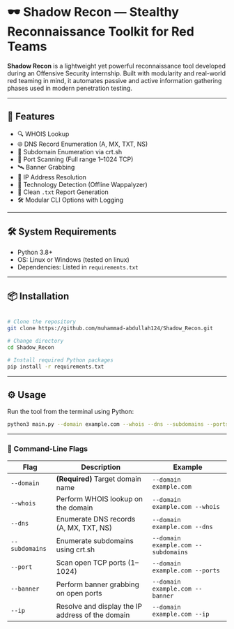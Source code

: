 # 🕶️ Shadow Recon — Stealthy Reconnaissance Toolkit for Red Teams

**Shadow Recon** is a lightweight yet powerful reconnaissance tool developed during an Offensive Security internship. Built with modularity and real-world red teaming in mind, it automates passive and active information gathering phases used in modern penetration testing.

---

## 🚀 Features

- 🔍 WHOIS Lookup  
- 🌐 DNS Record Enumeration (A, MX, TXT, NS)  
- 🔎 Subdomain Enumeration via crt.sh  
- 🔐 Port Scanning (Full range 1–1024 TCP)  
- 🛰️ Banner Grabbing  
- 📍 IP Address Resolution  
- 🧠 Technology Detection (Offline Wappalyzer)  
- 📄 Clean `.txt` Report Generation  
- 🛠️ Modular CLI Options with Logging

---

## 🛠️ System Requirements

- Python 3.8+
- OS: Linux or Windows (tested on linux)
- Dependencies: Listed in `requirements.txt`

---

## 📦 Installation

```bash

# Clone the repository
git clone https://github.com/muhammad-abdullah124/Shadow_Recon.git

# Change directory
cd Shadow_Recon

# Install required Python packages
pip install -r requirements.txt
```

---

## ⚙️ Usage

Run the tool from the terminal using Python:

```bash
python3 main.py --domain example.com --whois --dns --subdomains --ports --banner --ip
```
---

### 🧾 Command-Line Flags

| Flag                | Description                                                                 | Example                                              |
|---------------------|-----------------------------------------------------------------------------|------------------------------------------------------|
| `--domain`          | **(Required)** Target domain name                                           | `--domain example.com`                               |
| `--whois`           | Perform WHOIS lookup on the domain                                          | `--domain example.com --whois`                       |
| `--dns`             | Enumerate DNS records (A, MX, TXT, NS)                                      | `--domain example.com --dns`                         |
| `--subdomains`      | Enumerate subdomains using crt.sh                                           | `--domain example.com --subdomains`                  |
| `--port`            | Scan open TCP ports (1–1024)                                                | `--domain example.com --ports`                       |
| `--banner`          | Perform banner grabbing on open ports                                       | `--domain example.com --banner`                      |
| `--ip`              | Resolve and display the IP address of the domain                            | `--domain example.com --ip`                          | 
